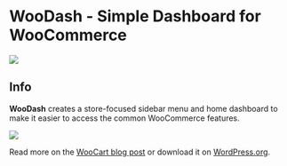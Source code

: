 # WooDash - Simple Dashboard for WooCommerce
![](https://github.com/woocart/woodash/workflows/Tests/badge.svg)

## Info

**WooDash** creates a store-focused sidebar menu and home dashboard to make it easier to access the common WooCommerce features.

![](https://github.com/woocart/woodash/blob/master/.wordpress-org/banner-1544x500.jpg)

Read more on the [WooCart blog post](https://woocart.com/blog/free-woodash-plugin) or download it on [WordPress.org](https://wordpress.org/plugins/woodash/).
